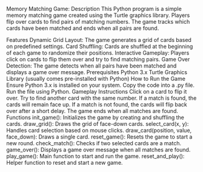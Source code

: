 Memory Matching Game:
Description
This Python program is a simple memory matching game created using the Turtle graphics library. Players flip over cards to find pairs of matching numbers. The game tracks which cards have been matched and ends when all pairs are found.

Features
Dynamic Grid Layout: The game generates a grid of cards based on predefined settings.
Card Shuffling: Cards are shuffled at the beginning of each game to randomize their positions.
Interactive Gameplay: Players click on cards to flip them over and try to find matching pairs.
Game Over Detection: The game detects when all pairs have been matched and displays a game over message.
Prerequisites
Python 3.x
Turtle Graphics Library (usually comes pre-installed with Python)
How to Run the Game
Ensure Python 3.x is installed on your system.
Copy the code into a .py file.
Run the file using Python.
Gameplay Instructions
Click on a card to flip it over.
Try to find another card with the same number.
If a match is found, the cards will remain face up.
If a match is not found, the cards will flip back over after a short delay.
The game ends when all matches are found.
Functions
init_game(): Initializes the game by creating and shuffling the cards.
draw_grid(): Draws the grid of face-down cards.
select_card(x, y): Handles card selection based on mouse clicks.
draw_card(position, value, face_down): Draws a single card.
reset_game(): Resets the game to start a new round.
check_match(): Checks if two selected cards are a match.
game_over(): Displays a game over message when all matches are found.
play_game(): Main function to start and run the game.
reset_and_play(): Helper function to reset and start a new game.
